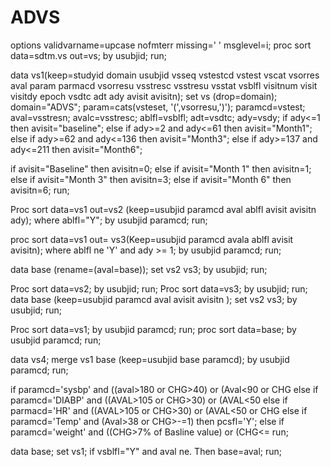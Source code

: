 # ADVS
options validvarname=upcase nofmterr missing=' ' msglevel=i;
proc sort data=sdtm.vs out=vs; by usubjid; run;

data vs1(keep=studyid domain usubjid vsseq vstestcd vstest vscat vsorres aval
param parmacd vsorresu vsstresc vsstresu vsstat vsblfl visitnum visit visitdy epoch vsdtc adt ady avisit avisitn);
set vs (drop=domain);
domain="ADVS";
param=cats(vsteset, '(',vsorresu,')');
paramcd=vstest;
aval=vsstresn;
avalc=vsstresc;
ablfl=vsblfl;
adt=vsdtc;
ady=vsdy;
if ady<=1 then avisit="baseline";
else if ady>=2 and ady<=61 then avisit="Month1";
else if ady>=62 and ady<=136 then avisit="Month3";
else if ady>=137 and ady<=211 then avisit="Month6";

if avisit="Baseline" then avisitn=0;
else if avisit="Month 1" then avisitn=1;
else if avisit="Month 3" then avisitn=3;
else if avisit="Month 6" then avisitn=6;
run;

Proc sort data=vs1 out=vs2 (keep=usubjid paramcd aval ablfl avisit avisitn ady);
where ablfl="Y";
by usubjid paramcd;
run;

proc sort data=vs1 out= vs3(Keep=usubjid paramcd avala ablfl avisit avisitn);
where ablfl ne 'Y' and ady >= 1;
by usubjid paramcd;
run;

data base (rename=(aval=base));
set vs2 vs3;
by usubjid;
run;

Proc sort data=vs2; by usubjid; run;
Proc sort data=vs3; by usubjid; run;
data base (keep=usubjid paramcd aval avisit avisitn );
set vs2 vs3;
by usubjid;
run;

Proc sort data=vs1; by usubjid paramcd; run;
proc sort data=base; by usubjid paramcd; run;

data vs4;
merge vs1 base (keep=usubjid base paramcd);
by usubjid paramcd;
run;


if paramcd='sysbp' and ((aval>180 or CHG>40) or (Aval<90 or CHG
else if paramcd='DIABP' and ((AVAL>105 or CHG>30) or (AVAL<50
else if parmacd='HR' and ((AVAL>105 or CHG>30) or (AVAL<50 or CHG
else if paramcd='Temp' and (Aval>38 or CHG>-=1) then pcsfl='Y';
else if paramcd='weight' and ((CHG>7% of Basline value) or (CHG<=
run;

data base;
set vs1;
if vsblfl="Y" and aval ne. Then base=aval;
run;

